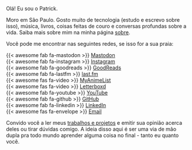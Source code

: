 Olá! Eu sou o Patrick.

Moro em São Paulo. Gosto muito de tecnologia (estudo e escrevo sobre isso), música, livros, coisas feitas de couro e conversas profundas sobre a vida. Saiba mais sobre mim na minha página [sobre](/sobre).

Você pode me encontrar nas seguintes redes, se isso for a sua praia:

{{< awesome fab fa-mastodon >}} [Mastodon](https://ursal.zone/@patrickcamillo)  
{{< awesome fab fa-instagram >}} [Instagram](https://www.instagram.com/patrickcamillo_/)  
{{< awesome fab fa-goodreads >}} [GoodReads](https://www.goodreads.com/user/show/165050247-patrick-camillo)  
{{< awesome fab fa-lastfm >}} [last.fm](https://www.last.fm/user/patrickcamillo)  
{{< awesome fas fa-video >}} [MyAnimeList](https://myanimelist.net/profile/patchk)  
{{< awesome fas fa-video >}} [Letterboxd](https://letterboxd.com/patchk/films/by/date/)  
{{< awesome fab fa-youtube >}} [YouTube](https://www.youtube.com/c/PatrickCamillo)  
{{< awesome fab fa-github >}} [GitHub](https://github.com/patrickcamillo)  
{{< awesome fab fa-linkedin >}} [LinkedIn](https://www.linkedin.com/in/patrickcamillo/)  
{{< awesome fas fa-envelope >}} [Email](mailto:patrick.camillo@outlook.com)  

Convido você a ler meus [trabalhos e projetos](/blog) e emitir sua opinião acerca deles ou tirar dúvidas comigo. A ideia disso aqui é ser uma via de mão dupla pra todo mundo aprender alguma coisa no final - tanto eu quanto você.